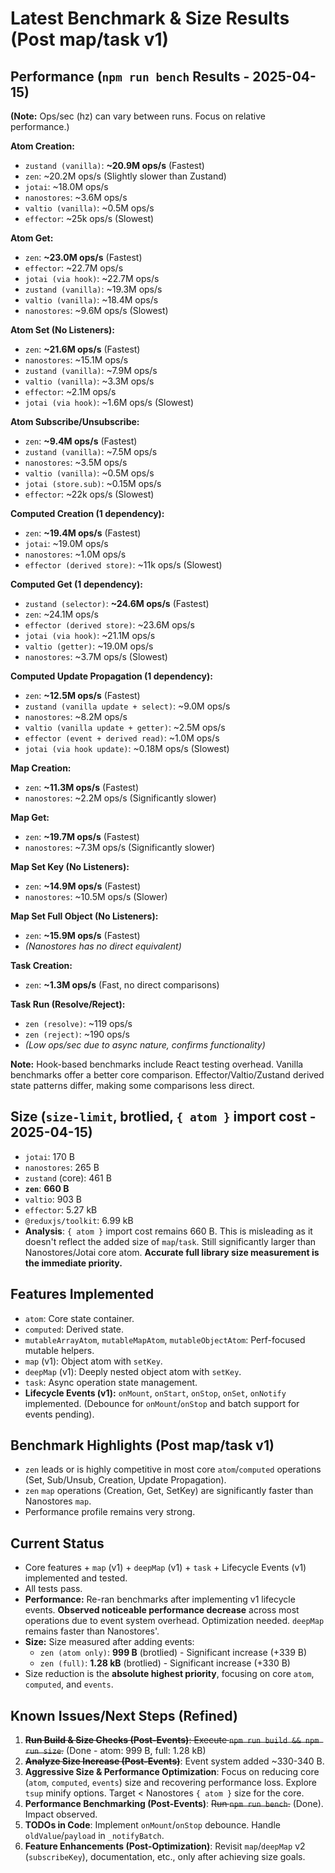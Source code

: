 # Latest Benchmark & Size Results (Post map/task v1)

## Performance (`npm run bench` Results - 2025-04-15)

**(Note:** Ops/sec (hz) can vary between runs. Focus on relative performance.)

**Atom Creation:**
- `zustand (vanilla)`: **~20.9M ops/s** (Fastest)
- `zen`: ~20.2M ops/s (Slightly slower than Zustand)
- `jotai`: ~18.0M ops/s
- `nanostores`: ~3.6M ops/s
- `valtio (vanilla)`: ~0.5M ops/s
- `effector`: ~25k ops/s (Slowest)

**Atom Get:**
- `zen`: **~23.0M ops/s** (Fastest)
- `effector`: ~22.7M ops/s
- `jotai (via hook)`: ~22.7M ops/s
- `zustand (vanilla)`: ~19.3M ops/s
- `valtio (vanilla)`: ~18.4M ops/s
- `nanostores`: ~9.6M ops/s (Slowest)

**Atom Set (No Listeners):**
- `zen`: **~21.6M ops/s** (Fastest)
- `nanostores`: ~15.1M ops/s
- `zustand (vanilla)`: ~7.9M ops/s
- `valtio (vanilla)`: ~3.3M ops/s
- `effector`: ~2.1M ops/s
- `jotai (via hook)`: ~1.6M ops/s (Slowest)

**Atom Subscribe/Unsubscribe:**
- `zen`: **~9.4M ops/s** (Fastest)
- `zustand (vanilla)`: ~7.5M ops/s
- `nanostores`: ~3.5M ops/s
- `valtio (vanilla)`: ~0.5M ops/s
- `jotai (store.sub)`: ~0.15M ops/s
- `effector`: ~22k ops/s (Slowest)

**Computed Creation (1 dependency):**
- `zen`: **~19.4M ops/s** (Fastest)
- `jotai`: ~19.0M ops/s
- `nanostores`: ~1.0M ops/s
- `effector (derived store)`: ~11k ops/s (Slowest)

**Computed Get (1 dependency):**
- `zustand (selector)`: **~24.6M ops/s** (Fastest)
- `zen`: ~24.1M ops/s
- `effector (derived store)`: ~23.6M ops/s
- `jotai (via hook)`: ~21.1M ops/s
- `valtio (getter)`: ~19.0M ops/s
- `nanostores`: ~3.7M ops/s (Slowest)

**Computed Update Propagation (1 dependency):**
- `zen`: **~12.5M ops/s** (Fastest)
- `zustand (vanilla update + select)`: ~9.0M ops/s
- `nanostores`: ~8.2M ops/s
- `valtio (vanilla update + getter)`: ~2.5M ops/s
- `effector (event + derived read)`: ~1.0M ops/s
- `jotai (via hook update)`: ~0.18M ops/s (Slowest)

**Map Creation:**
- `zen`: **~11.3M ops/s** (Fastest)
- `nanostores`: ~2.2M ops/s (Significantly slower)

**Map Get:**
- `zen`: **~19.7M ops/s** (Fastest)
- `nanostores`: ~7.3M ops/s (Significantly slower)

**Map Set Key (No Listeners):**
- `zen`: **~14.9M ops/s** (Fastest)
- `nanostores`: ~10.5M ops/s (Slower)

**Map Set Full Object (No Listeners):**
- `zen`: **~15.9M ops/s** (Fastest)
- *(Nanostores has no direct equivalent)*

**Task Creation:**
- `zen`: **~1.3M ops/s** (Fast, no direct comparisons)

**Task Run (Resolve/Reject):**
- `zen (resolve)`: ~119 ops/s
- `zen (reject)`: ~190 ops/s
- *(Low ops/sec due to async nature, confirms functionality)*

**Note:** Hook-based benchmarks include React testing overhead. Vanilla benchmarks offer a better core comparison. Effector/Valtio/Zustand derived state patterns differ, making some comparisons less direct.

## Size (`size-limit`, brotlied, `{ atom }` import cost - 2025-04-15)
- `jotai`: 170 B
- `nanostores`: 265 B
- `zustand` (core): 461 B
- **`zen`**: **660 B**
- `valtio`: 903 B
- `effector`: 5.27 kB
- `@reduxjs/toolkit`: 6.99 kB
- **Analysis**: `{ atom }` import cost remains 660 B. This is misleading as it doesn't reflect the added size of `map`/`task`. Still significantly larger than Nanostores/Jotai core atom. **Accurate full library size measurement is the immediate priority.**

## Features Implemented
- `atom`: Core state container.
- `computed`: Derived state.
- `mutableArrayAtom`, `mutableMapAtom`, `mutableObjectAtom`: Perf-focused mutable helpers.
- `map` (v1): Object atom with `setKey`.
- `deepMap` (v1): Deeply nested object atom with `setKey`.
- `task`: Async operation state management.
- **Lifecycle Events (v1):** `onMount`, `onStart`, `onStop`, `onSet`, `onNotify` implemented. (Debounce for `onMount`/`onStop` and batch support for events pending).

## Benchmark Highlights (Post map/task v1)
- `zen` leads or is highly competitive in most core `atom`/`computed` operations (Set, Sub/Unsub, Creation, Update Propagation).
- `zen` `map` operations (Creation, Get, SetKey) are significantly faster than Nanostores `map`.
- Performance profile remains very strong.

## Current Status
- Core features + `map` (v1) + `deepMap` (v1) + `task` + Lifecycle Events (v1) implemented and tested.
- All tests pass.
- **Performance:** Re-ran benchmarks after implementing v1 lifecycle events. **Observed noticeable performance decrease** across most operations due to event system overhead. Optimization needed. `deepMap` remains faster than Nanostores'.
- **Size:** Size measured after adding events:
    - `zen (atom only)`: **999 B** (brotlied) - Significant increase (+339 B)
    - `zen (full)`: **1.28 kB** (brotlied) - Significant increase (+330 B)
- Size reduction is the **absolute highest priority**, focusing on core `atom`, `computed`, and `events`.

## Known Issues/Next Steps (Refined)
1.  ~~**Run Build & Size Checks (Post-Events)**: Execute `npm run build && npm run size`.~~ (Done - atom: 999 B, full: 1.28 kB)
2.  ~~**Analyze Size Increase (Post-Events)**~~: Event system added ~330-340 B.
3.  **Aggressive Size & Performance Optimization**: Focus on reducing core (`atom`, `computed`, `events`) size and recovering performance loss. Explore `tsup` minify options. Target < Nanostores `{ atom }` size for the core.
4.  **Performance Benchmarking (Post-Events)**: ~~Run `npm run bench`.~~ (Done). Impact observed.
5.  **TODOs in Code**: Implement `onMount`/`onStop` debounce. Handle `oldValue`/`payload` in `_notifyBatch`.
6.  **Feature Enhancements (Post-Optimization)**: Revisit `map`/`deepMap` v2 (`subscribeKey`), documentation, etc., only after achieving size goals.
